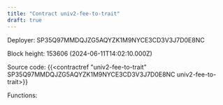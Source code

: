 ```yaml
---
title: "Contract univ2-fee-to-trait"
draft: true
---
```

Deployer: SP35Q97MMDQJZG5AQYZK1M9NYCE3CD3V3J7D0E8NC


 



Block height: 153606 (2024-06-11T14:02:10.000Z)

Source code: {{<contractref "univ2-fee-to-trait" SP35Q97MMDQJZG5AQYZK1M9NYCE3CD3V3J7D0E8NC univ2-fee-to-trait>}}

Functions:


